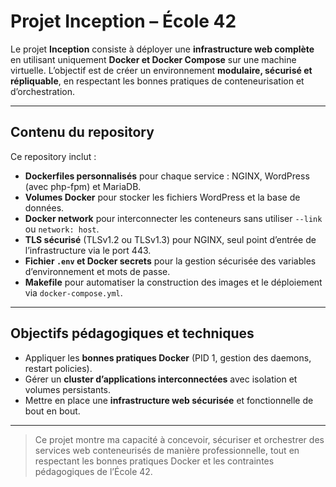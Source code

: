 # Projet Inception – École 42

Le projet **Inception** consiste à déployer une **infrastructure web complète** en utilisant uniquement **Docker et Docker Compose** sur une machine virtuelle. L’objectif est de créer un environnement **modulaire, sécurisé et répliquable**, en respectant les bonnes pratiques de conteneurisation et d’orchestration.  

---

## Contenu du repository

Ce repository inclut :  

- **Dockerfiles personnalisés** pour chaque service : NGINX, WordPress (avec php-fpm) et MariaDB.  
- **Volumes Docker** pour stocker les fichiers WordPress et la base de données.  
- **Docker network** pour interconnecter les conteneurs sans utiliser `--link` ou `network: host`.  
- **TLS sécurisé** (TLSv1.2 ou TLSv1.3) pour NGINX, seul point d’entrée de l’infrastructure via le port 443.  
- **Fichier `.env` et Docker secrets** pour la gestion sécurisée des variables d’environnement et mots de passe.  
- **Makefile** pour automatiser la construction des images et le déploiement via `docker-compose.yml`.  

---

## Objectifs pédagogiques et techniques

- Appliquer les **bonnes pratiques Docker** (PID 1, gestion des daemons, restart policies).  
- Gérer un **cluster d’applications interconnectées** avec isolation et volumes persistants.  
- Mettre en place une **infrastructure web sécurisée** et fonctionnelle de bout en bout.  

---

> Ce projet montre ma capacité à concevoir, sécuriser et orchestrer des services web conteneurisés de manière professionnelle, tout en respectant les bonnes pratiques Docker et les contraintes pédagogiques de l’École 42.
